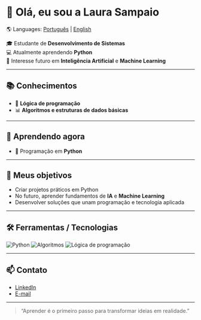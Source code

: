 # 👋 Olá, eu sou a Laura Sampaio

🌎 Languages: [Português](README.md) | [English](README-en.md)

🎓 Estudante de **Desenvolvimento de Sistemas**  
💻 Atualmente aprendendo **Python**  
🤖 Interesse futuro em **Inteligência Artificial** e **Machine Learning**

---

## 📚 Conhecimentos
- 🧠 **Lógica de programação**  
- 📊 **Algoritmos e estruturas de dados básicas**

---

## 🚀 Aprendendo agora
- 🐍 Programação em **Python**

---

## 🎯 Meus objetivos
- Criar projetos práticos em Python  
- No futuro, aprender fundamentos de **IA** e **Machine Learning**  
- Desenvolver soluções que unam programação e tecnologia aplicada

---

## 🛠️ Ferramentas / Tecnologias
![Python](https://img.shields.io/badge/Python-3670A0?style=for-the-badge&logo=python&logoColor=ffdd54)
![Algoritmos](https://img.shields.io/badge/Algoritmos-ff6f61?style=for-the-badge)
![Lógica de programação](https://img.shields.io/badge/L%C3%B3gica%20de%20programa%C3%A7%C3%A3o-4fc08d?style=for-the-badge)

---

## 📫 Contato
- [LinkedIn](https://www.linkedin.com/in/laura-mancin-591561366/)
- [E-mail](mailto:lauramancin8@email.com)

---

> “Aprender é o primeiro passo para transformar ideias em realidade.”
